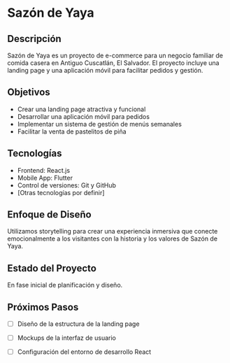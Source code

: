 # Sazón de Yaya

## Descripción
Sazón de Yaya es un proyecto de e-commerce para un negocio familiar de comida casera en Antiguo Cuscatlán, El Salvador. El proyecto incluye una landing page y una aplicación móvil para facilitar pedidos y gestión.

## Objetivos
- Crear una landing page atractiva y funcional
- Desarrollar una aplicación móvil para pedidos
- Implementar un sistema de gestión de menús semanales
- Facilitar la venta de pastelitos de piña

## Tecnologías
- Frontend: React.js
- Mobile App: Flutter
- Control de versiones: Git y GitHub
- [Otras tecnologías por definir]

## Enfoque de Diseño
Utilizamos storytelling para crear una experiencia inmersiva que conecte emocionalmente a los visitantes con la historia y los valores de Sazón de Yaya.

## Estado del Proyecto
En fase inicial de planificación y diseño.

## Próximos Pasos
- [ ] Diseño de la estructura de la landing page
- [ ] Mockups de la interfaz de usuario
- [ ] Configuración del entorno de desarrollo React

